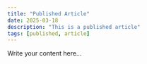```yaml
---
title: "Published Article"
date: 2025-03-18
description: "This is a published article"
tags: [published, article]
---
```


Write your content here...
